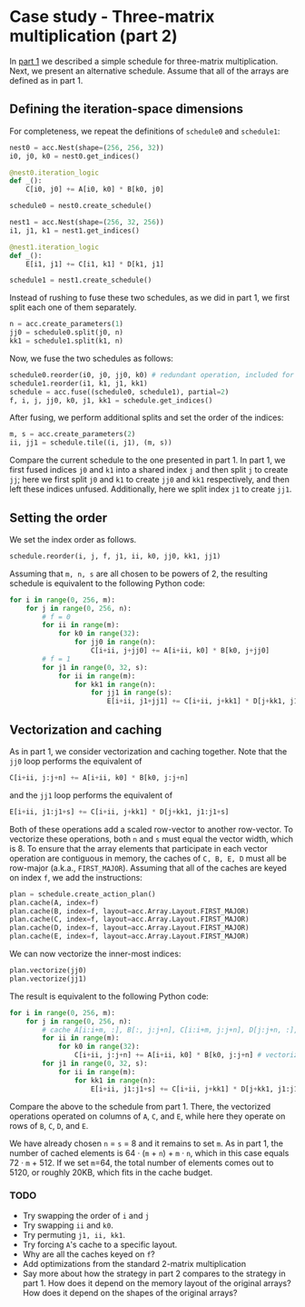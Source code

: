 [//]: # (Project: Accera)
[//]: # (Version: 1.2.0)

# Case study - Three-matrix multiplication (part 2)
In [part 1](Three-matrix%20multiplication%20-%20part%201.md) we described a simple schedule for three-matrix multiplication. Next, we present an alternative schedule. Assume that all of the arrays are defined as in part 1.

## Defining the iteration-space dimensions
For completeness, we repeat the definitions of `schedule0` and `schedule1`:
```python
nest0 = acc.Nest(shape=(256, 256, 32))
i0, j0, k0 = nest0.get_indices()

@nest0.iteration_logic
def _():
    C[i0, j0] += A[i0, k0] * B[k0, j0]

schedule0 = nest0.create_schedule()

nest1 = acc.Nest(shape=(256, 32, 256))
i1, j1, k1 = nest1.get_indices()

@nest1.iteration_logic
def _():
    E[i1, j1] += C[i1, k1] * D[k1, j1]

schedule1 = nest1.create_schedule()
```
Instead of rushing to fuse these two schedules, as we did in part 1, we first split each one of them separately.
```python
n = acc.create_parameters(1)
jj0 = schedule0.split(j0, n)
kk1 = schedule1.split(k1, n)
```
Now, we fuse the two schedules as follows:
```python
schedule0.reorder(i0, j0, jj0, k0) # redundant operation, included for clarity
schedule1.reorder(i1, k1, j1, kk1)
schedule = acc.fuse((schedule0, schedule1), partial=2)
f, i, j, jj0, k0, j1, kk1 = schedule.get_indices()
```
After fusing, we perform additional splits and set the order of the indices:
```python
m, s = acc.create_parameters(2)
ii, jj1 = schedule.tile((i, j1), (m, s))
```
Compare the current schedule to the one presented in part 1. In part 1, we first fused indices `j0` and `k1` into a shared index `j` and then split `j` to create `jj`; here we first split `j0` and `k1` to create `jj0` and `kk1` respectively, and then left these indices unfused. Additionally, here we split index `j1` to create `jj1`.

## Setting the order
We set the index order as follows.
```python
schedule.reorder(i, j, f, j1, ii, k0, jj0, kk1, jj1)
```
Assuming that `m, n, s` are all chosen to be powers of 2, the resulting schedule is equivalent to the following Python code:
```python
for i in range(0, 256, m):
    for j in range(0, 256, n):
        # f = 0
        for ii in range(m):
            for k0 in range(32):
                for jj0 in range(n):
                    C[i+ii, j+jj0] += A[i+ii, k0] * B[k0, j+jj0]
        # f = 1
        for j1 in range(0, 32, s):
            for ii in range(m):
                for kk1 in range(n):
                    for jj1 in range(s):
                        E[i+ii, j1+jj1] += C[i+ii, j+kk1] * D[j+kk1, j1+jj1]
```

## Vectorization and caching
As in part 1, we consider vectorization and caching together. Note that the `jj0` loop performs the equivalent of
```python
C[i+ii, j:j+n] += A[i+ii, k0] * B[k0, j:j+n]
```
and the `jj1` loop performs the equivalent of
```python
E[i+ii, j1:j1+s] += C[i+ii, j+kk1] * D[j+kk1, j1:j1+s]
```
Both of these operations add a scaled row-vector to another row-vector. To vectorize these operations, both `n` and `s` must equal the vector width, which is 8. To ensure that the array elements that participate in each vector operation are contiguous in memory, the caches of `C, B, E, D` must all be row-major (a.k.a., `FIRST_MAJOR`). Assuming that all of the caches are keyed on index `f`, we add the instructions:
```Python
plan = schedule.create_action_plan()
plan.cache(A, index=f)
plan.cache(B, index=f, layout=acc.Array.Layout.FIRST_MAJOR)
plan.cache(C, index=f, layout=acc.Array.Layout.FIRST_MAJOR)
plan.cache(D, index=f, layout=acc.Array.Layout.FIRST_MAJOR)
plan.cache(E, index=f, layout=acc.Array.Layout.FIRST_MAJOR)
```
We can now vectorize the inner-most indices:
```python
plan.vectorize(jj0)
plan.vectorize(jj1)
```
The result is equivalent to the following Python code:
```python
for i in range(0, 256, m):
    for j in range(0, 256, n):
        # cache A[i:i+m, :], B[:, j:j+n], C[i:i+m, j:j+n], D[j:j+n, :], E[i:i+m, :]
        for ii in range(m):
            for k0 in range(32):
                C[i+ii, j:j+n] += A[i+ii, k0] * B[k0, j:j+n] # vectorized index jj0
        for j1 in range(0, 32, s):
            for ii in range(m):
                for kk1 in range(n):
                    E[i+ii, j1:j1+s] += C[i+ii, j+kk1] * D[j+kk1, j1:j1+s] # vectorized index jj1
```
Compare the above to the schedule from part 1. There, the vectorized operations operated on columns of `A`, `C`, and `E`, while here they operate on rows of `B`, `C`, `D`, and `E`.

We have already chosen `n` = `s` = 8 and it remains to set `m`. As in part 1, the number of cached elements is
64 &middot; (`m` + `n`) + `m` &middot; `n`, which in this case equals 72 &middot; `m` + 512. If we set `m`=64, the total number of elements comes out to 5120, or roughly 20KB, which fits in the cache budget.

### TODO
* Try swapping the order of `i` and `j`
* Try swapping `ii` and `k0`.
* Try permuting `j1, ii, kk1`.
* Try forcing `A`'s cache to a specific layout.
* Why are all the caches keyed on `f`?
* Add optimizations from the standard 2-matrix multiplication
* Say more about how the strategy in part 2 compares to the strategy in part 1. How does it depend on the memory layout of the original arrays? How does it depend on the shapes of the original arrays?
